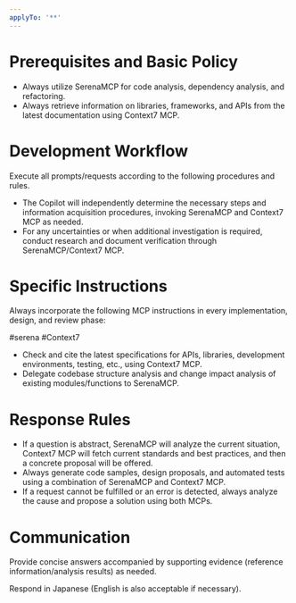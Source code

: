 ```yaml
---
applyTo: '**'
---
```

# Prerequisites and Basic Policy

- Always utilize SerenaMCP for code analysis, dependency analysis, and refactoring.
- Always retrieve information on libraries, frameworks, and APIs from the latest documentation using Context7 MCP.

# Development Workflow

Execute all prompts/requests according to the following procedures and rules.

- The Copilot will independently determine the necessary steps and information acquisition procedures, invoking SerenaMCP and Context7 MCP as needed.
- For any uncertainties or when additional investigation is required, conduct research and document verification through SerenaMCP/Context7 MCP.

# Specific Instructions

Always incorporate the following MCP instructions in every implementation, design, and review phase:

#serena
#Context7

- Check and cite the latest specifications for APIs, libraries, development environments, testing, etc., using Context7 MCP.
- Delegate codebase structure analysis and change impact analysis of existing modules/functions to SerenaMCP.

# Response Rules

- If a question is abstract, SerenaMCP will analyze the current situation, Context7 MCP will fetch current standards and best practices, and then a concrete proposal will be offered.
- Always generate code samples, design proposals, and automated tests using a combination of SerenaMCP and Context7 MCP.
- If a request cannot be fulfilled or an error is detected, always analyze the cause and propose a solution using both MCPs.

# Communication

Provide concise answers accompanied by supporting evidence (reference information/analysis results) as needed.

Respond in Japanese (English is also acceptable if necessary).